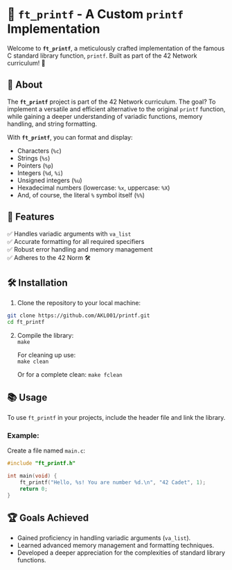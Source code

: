 # 🎉 `ft_printf` - A Custom `printf` Implementation  

Welcome to **`ft_printf`**, a meticulously crafted implementation of the famous C standard library function, `printf`. Built as part of the 42 Network curriculum! 🌟  

## 📜 About  

The **`ft_printf`** project is part of the 42 Network curriculum. The goal? To implement a versatile and efficient alternative to the original `printf` function, while gaining a deeper understanding of variadic functions, memory handling, and string formatting.  

With **`ft_printf`**, you can format and display:  
- Characters (`%c`)  
- Strings (`%s`)  
- Pointers (`%p`)  
- Integers (`%d`, `%i`)  
- Unsigned integers (`%u`)  
- Hexadecimal numbers (lowercase: `%x`, uppercase: `%X`)  
- And, of course, the literal `%` symbol itself (`%%`)  

## 🚀 Features  

✅ Handles variadic arguments with `va_list`  
✅ Accurate formatting for all required specifiers  
✅ Robust error handling and memory management  
✅ Adheres to the 42 Norm 🛠️  

## 🛠️ Installation  

1. Clone the repository to your local machine:  
```bash  
git clone https://github.com/AKL001/printf.git
cd ft_printf
```
2. Compile the library:  
   `make`

   For cleaning up use:  
   `make clean`

   Or for a complete clean:
   `make fclean`
   
## 📚 Usage  

To use `ft_printf` in your projects, include the header file and link the library. 
### Example:  
Create a file named `main.c`:  
```c  
#include "ft_printf.h"  

int main(void) {  
    ft_printf("Hello, %s! You are number %d.\n", "42 Cadet", 1);  
    return 0;  
}
```
## 🏆 Goals Achieved  

- Gained proficiency in handling variadic arguments (`va_list`).  
- Learned advanced memory management and formatting techniques.  
- Developed a deeper appreciation for the complexities of standard library functions.  

